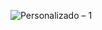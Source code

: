 ![Personalizado – 1](https://user-images.githubusercontent.com/57501971/97249283-502b6100-17e2-11eb-8eaa-2710bd165d7a.png)
